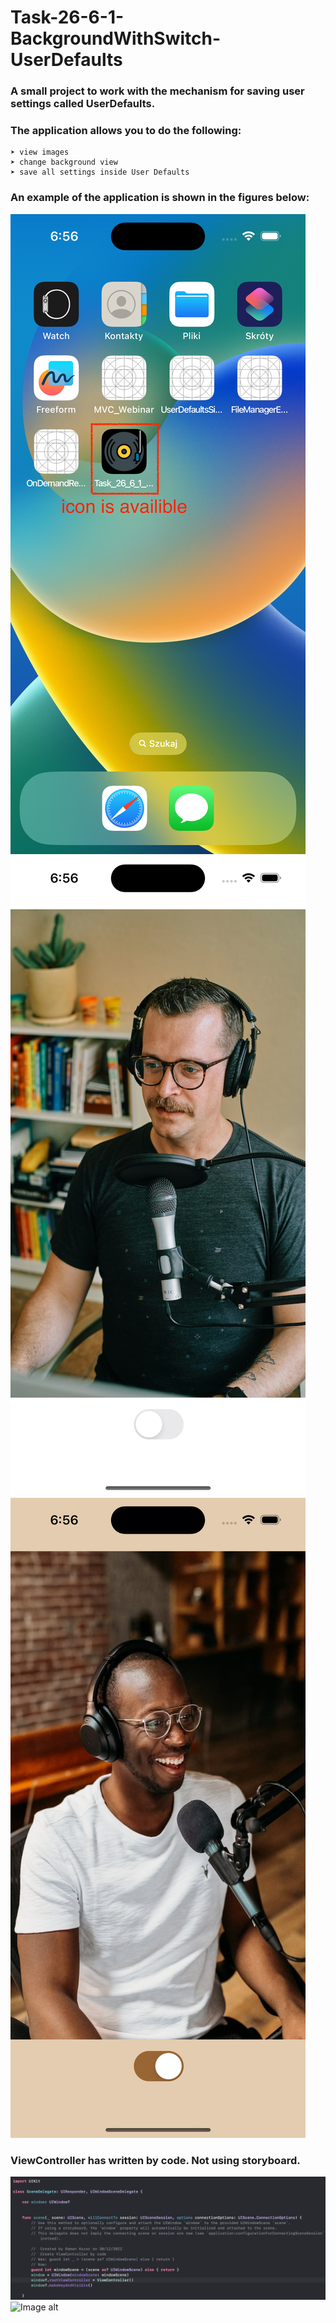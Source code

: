 # Task-26-6-1-BackgroundWithSwitch-UserDefaults

### A small project to work with the mechanism for saving user settings called UserDefaults.

### The application allows you to do the following:

```
➤ view images
➤ change background view
➤ save all settings inside User Defaults
```
### An example of the application is shown in the figures below:
![Image alt](https://github.com/pozitr0n/Task-26-6-1-BackgroundWithSwitch-UserDefaults/raw/main/images/Pic1.png)
![Image alt](https://github.com/pozitr0n/Task-26-6-1-BackgroundWithSwitch-UserDefaults/raw/main/images/Pic2.png)
![Image alt](https://github.com/pozitr0n/Task-26-6-1-BackgroundWithSwitch-UserDefaults/raw/main/images/Pic3.png)

### ViewController has written by code. Not using storyboard.
![Image alt](https://github.com/pozitr0n/Task-26-6-1-BackgroundWithSwitch-UserDefaults/raw/main/images/Pic4.png)
![Image alt](https://github.com/pozitr0n/Task-26-6-1-BackgroundWithSwitch-UserDefaults/raw/main/images/Pic5.png)



